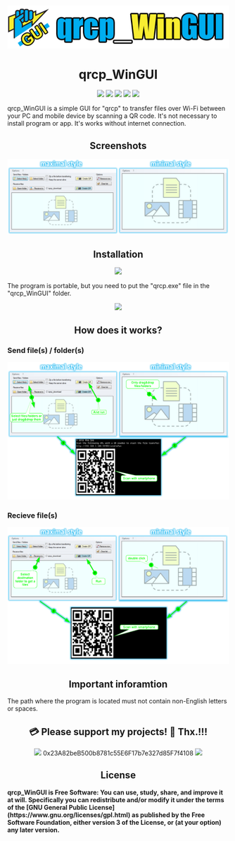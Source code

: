 <p align="center"><a href="https://github.com/testertv"><img src="https://raw.githubusercontent.com/testertv/qrcp_WinGUI.github.io/main/Imgs/title.png?raw=true"></a></p> 



<h1 align="center"><b>qrcp_WinGUI</b></h1>

<p align="center">  
<a href="https://www.gnu.org/licenses/gpl-3.0" alt="License: GPLv3"><img src="https://img.shields.io/badge/License-GPLv3-brightgreen.svg"></a>  
<a href="" alt="License: GPLv3"><img src="https://img.shields.io/badge/Platform-Windows-brightgreen.svg"></a>
<a href="" alt=""><img src="https://img.shields.io/badge/SW--Kind-Portable-orange"></a>
<a href="" alt="License: GPLv3"><img src="https://img.shields.io/badge/Language-Visual%20Basic%20.NET%20-brightgreen"></a> 
<a href="" alt="License: GPLv3"><img src="https://img.shields.io/badge/Version-2022.04.23-blue"></a>
</p><p align="center">      

qrcp_WinGUI is a simple GUI for "qrcp" to transfer files over Wi-Fi between your PC and mobile device by scanning a QR code. It's not necessary to install program or app. It's works without internet connection.


<h2 align="center"><b>Screenshots</b></h2>

<p align="center"><a href=""><img src="https://raw.githubusercontent.com/testertv/qrcp_WinGUI.github.io/main/Imgs/scr1.png"></a></p>


<h2 align="center"><b>Installation</b></h2>
<p align="center"> 
<a href="https://github.com/testertv/qrcp_WinGUI.github.io/raw/main/Exe-Files/qrcp_WinGUI_2022.04.23.zip" alt="License: GPLv3"><img src="https://img.shields.io/badge/Download-qrcp__WinGUI-brightgreen.svg" width="250"></a>  
</p><p align="center">

The program is portable, but you need to put the "qrcp.exe" file in the "qrcp_WinGUI" folder. 
<p align="center"> 
<a href="https://github.com/claudiodangelis/qrcp" alt=""><img src="https://img.shields.io/badge/Download-qrcp-blue.svg"></a> 
</p><p align="center">

<h2 align="center"><b>How does it works?</b></h2>
<h3 ><b>Send file(s) / folder(s)</b></h3>
<p align="center"><a href=""><img src="https://raw.githubusercontent.com/testertv/qrcp_WinGUI.github.io/main/Imgs/scr2.png"></a></p>

<h3 ><b>Recieve file(s)</b></h3>
<p align="center"><a href=""><img src="https://raw.githubusercontent.com/testertv/qrcp_WinGUI.github.io/main/Imgs/scr3.png"></a></p>


<h2 align="center"><b>Important inforamtion</b></h2>
The path where the program is located must not contain non-English letters or spaces.


<h2 align="center"><b>💳 Please support my projects! 🤗 Thx.!!!</b></h2>
<p align="center"> 
  <a href="" alt=""><img src="https://img.shields.io/badge/Ethereum-Wallet%20➡️-blue"></a>  0x23A82beB500b8781c55E6F17b7e327d85F7f4108 <a href="" alt=""><img src="https://img.shields.io/badge/-⬅️%20Wallet-blue"></a> 
  </p><p align="center">

<h2 align="center"><b>License</h2>
qrcp_WinGUI is Free Software: You can use, study, share, and improve it at will. Specifically you can redistribute and/or modify it under the terms of the [GNU General Public License](https://www.gnu.org/licenses/gpl.html) as published by the Free Software Foundation, either version 3 of the License, or (at your option) any later version.


